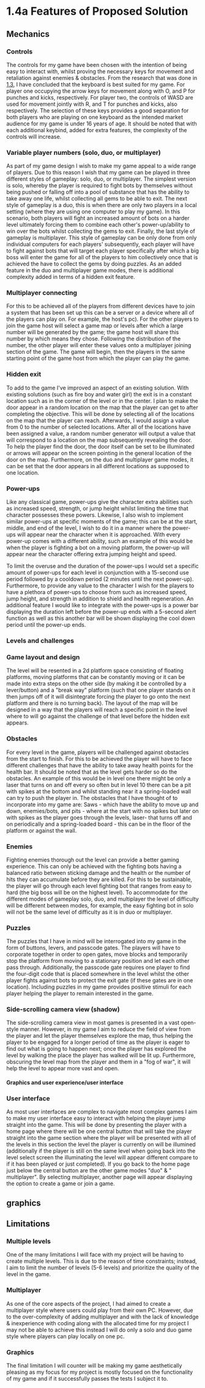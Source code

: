# 1.4a Features of Proposed Solution

## Mechanics&#x20;

### Controls&#x20;

The controls for my game have been chosen with the intention of being easy to interact with, whilst proving the necessary keys for movement and retaliation against enemies & obstacles. From the research that was done in [1.3](../analysis/1.3-research-the-problem.md#fire-boy-and-water-girl), I have concluded that the keyboard is best suited for my game. For player one occupying the arrow keys for movement along with O, and P for punches and kicks, respectively. For player two, the controls of WASD are used for movement jointly with R, and T for punches and kicks, also respectively. The selection of these keys provides a good separation for both players who are playing on one keyboard as the intended market audience for my game is under 16 years of age. It should be noted that with each additional keybind, added for extra features, the complexity of the controls will increase.

### Variable player numbers (solo, duo, or multiplayer)&#x20;

As part of my game design l wish to make my game appeal to a wide range of players. Due to this reason I wish that my game can be played in three different styles of gameplay: solo, duo, or multiplayer. The simplest version is solo, whereby the player is required to fight bots by themselves without being pushed or falling off into a pool of substance that has the ability to take away one life, whilst collecting all gems to be able to exit. The next style of gameplay is a duo, this is when there are only two players in a local setting (where they are using one computer to play my game). In this scenario, both players will fight an increased amount of bots on a harder level ultimately forcing them to combine each other's power-up/ability to win over the bots whilst collecting the gems to exit. Finally, the last style of gameplay is multiplayer. This style of gameplay can be only done from only individual computers for each players' subsequently, each player will have to fight against bots that will target each player specifically after which a big boss will enter the game for all of the players to him collectively once that is achieved the have to collect the gems by doing puzzles. As an added feature in the duo and multiplayer game modes, there is additional complexity added in terms of a hidden exit feature.   &#x20;

### Multiplayer connecting&#x20;

For this to be achieved all of the players from different devices have to join a system that has been set up this can be a server or a device where all of the players can play on. For example, the host's pc). For the other players to join the game host will select a game map or levels after which a large number will be generated by the game; the game host will share this number by which means they chose. Following the distribution of the number, the other player will enter these values onto a  multiplayer joining section of the game. The game will begin, then the players in the same starting point of the game host from which the player can play the game.&#x20;

### Hidden exit&#x20;

To add to the game I've improved an aspect of an existing solution. With existing solutions (such as fire boy and water girl) the exit is in a constant location such as in the corner of the level or in the center. I plan to make the door appear in a random location on the map that the player can get to after completing the objective. This will be done by selecting all of the locations on the map that the player can reach. Afterwards, I would assign a value from 0 to the number of selected locations. After all of the locations have been assigned a value, a random number generator will output a value that will correspond to a location on the map subsequently revealing the door. To help the player find the door, the door itself can be set to be illuminated or arrows will appear on the screen pointing in the general location of the door on the map. Furthermore, on the duo and multiplayer game modes, it can be set that the door appears in all different locations as supposed to one location.

### Power-ups&#x20;

Like any classical game, power-ups give the character extra abilities such as increased speed, strength, or jump height whilst limiting the time that character possesses these powers. Likewise, I also wish to implement similar power-ups at specific moments of the game; this can be at the start, middle, and end of the level, I wish to do it in a manner where the power-ups will appear near the character when it is approached. With every power-up comes with a different ability, such an example of this would be when the player is fighting a bot on a moving platform, the power-up will appear near the character offering extra jumping height and speed. &#x20;

To limit the overuse and the duration of the power-ups I would set a specific amount of power-ups for each level in conjunction with a 15-second use period followed by a cooldown period (2  minutes until the next power-up). Furthermore, to provide any value to the character I wish for the players to have a plethora of power-ups to choose from such as increased speed, jump height, and strength in addition to shield and health regeneration.  An additional feature I would like to integrate with the power-ups is a power bar displaying the duration left before the power-up ends with a 5-second alert function as well as this another bar will be shown displaying the cool down period until the power-up ends.



### **Levels and challenges**&#x20;

### Game layout and design&#x20;

The level will be resented in a 2d platform space consisting of floating platforms, moving platforms that can be constantly moving or it can be made into extra steps on the other side (by making it be controlled by a lever/button) and a "break way" platform (such that one player stands on it then jumps off of it will disintegrate forcing the player to go onto the next platform and there is no turning back). The layout of the map will be designed in a way that the players will reach a specific point in the level where to will go against the challenge of that level before the hidden exit appears. &#x20;

### Obstacles&#x20;

For every level in the game, players will be challenged against obstacles from the start to finish. For this to be achieved the player will have to face different challenges that have the ability to take away health points for the health bar. It should be noted that as the level gets harder so do the obstacles. An example of this would be in level one there might be only a laser that turns on and off every so often but in level 10 there can be a pit with spikes at the bottom and whilst standing near it a spring-loaded wall can try to push the player in. The obstacles that I have thought of to incorporate into my game are: Saws - which have the ability to move up and down, enemies/bots, and pits - where at the start with no spikes but later on with spikes as the player goes through the levels, laser- that turns off and on periodically and a spring-loaded board - this can be in the floor of the platform or against the wall.&#x20;

&#x20;

### Enemies&#x20;

Fighting enemies thorough out the level can provide a better gaming experience. This can only be achieved with the fighting bots having a balanced ratio between sticking damage and the health or the number of hits they can accumulate before they are killed. For this to be sustainable, the player will go through each level fighting bot that ranges from easy to hard (the big boss will be on the highest level). To accommodate for the different modes of gameplay solo, duo, and multiplayer the level of difficulty will be different between modes, for example, the easy fighting bot in solo will not be the same level of difficulty as it is in duo or multiplayer.&#x20;



### Puzzles&#x20;

The puzzles that I have in mind will be interrogated into my game in the form of buttons, levers, and passcode gates. The players will have to corporate together in order to open gates, move blocks and temporarily stop the platform from moving to a stationary position and let each other pass through. Additionally, the passcode gate requires one player to find the four-digit code that is placed somewhere in the level whilst the other player fights against bots to protect the exit gate (if these gates are in one location). Including puzzles in my game provides positive stimuli for each player helping the player to remain interested in the game.



### Side-scrolling camera view (shadow)&#x20;

The side-scrolling camera view in most games is presented in a vast open-style manner. However, in my game I aim to reduce the field of view from the player and let the player themselves explore the map, thus helping the player to be engaged for a longer period of time as the player is eager to find out what is going to happen next; once the player has explored the level by walking the place the player has walked will be lit up. Furthermore, obscuring the level map from the player and them in a "fog of war", it will help the level to appear more vast and open.&#x20;

####

#### Graphics and  user experience/user interface

### User interface

As most user interfaces are complex to navigate most complex games I aim to make my user interface easy to interact with helping the player jump straight into the game. This will be done by presenting the player with a home page where there will be one central button that will take the player straight into the game section where the player will be presented with all of the levels in this section the level the player is currently on will be illumined  (additionally if the player is still on the same level when going back into the level select screen the illuminating the level will appear different compare to if it has been played or just completed). If you go back to the home page just below the central button are the other game modes "duo" & " multiplayer". By selecting multiplayer, another page will appear displaying the option to create a game or join a game.  &#x20;



## graphics&#x20;

&#x20;

## Limitations

### Multiple levels&#x20;

One of the many limitations I will face with my project will be having to create multiple levels. This is due to the reason of time constraints; instead, I aim to limit the number of levels (5-6 levels) and prioritize the quality of the level in the game.&#x20;

### Multiplayer&#x20;

As one of the core aspects of the project, I had aimed to create a multiplayer style where users could play from their own PC. However, due to the over-complexity of adding multiplayer and with the lack of knowledge & inexperience with coding along with the allocated time for my project I may not be able to achieve this instead I will do only a solo and duo game style where players can play locally on one pc.

### Graphics

The final limitation I will counter will be making my game aesthetically pleasing as my focus for my project is mostly focused on the functionality of my game and if it successfully passes the tests I subject it to.    &#x20;
